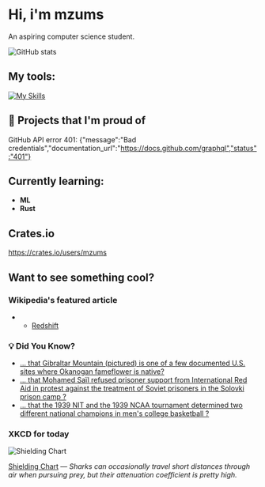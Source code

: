 # Hi, i'm mzums
An aspiring computer science student.  

![GitHub stats](https://github-readme-stats.vercel.app/api?username=mzums&show_icons=true&include_all_commits=true&theme=radical)

## My tools:
  
[![My Skills](https://skillicons.dev/icons?i=rust,python,pytorch,cpp,github,linux,arch,flutter&theme=dark)](https://skillicons.dev)

## 📌 Projects that I'm proud of
<!--PINNED:START-->
GitHub API error 401: {"message":"Bad credentials","documentation_url":"https://docs.github.com/graphql","status":"401"}
<!--PINNED:END-->

## Currently learning:
- **ML**
- **Rust**

## Crates.io
https://crates.io/users/mzums

## Want to see something cool?

### Wikipedia's featured article
- <!--WIKI:START-->
  - [Redshift](https://en.wikipedia.org/wiki/Redshift)
<!--WIKI:END-->

### 💡 Did You Know?
<!--DYK:START-->
  - [... that Gibraltar Mountain (pictured) is one of a few documented U.S. sites where Okanogan fameflower is native?](https://en.wikipedia.org/wiki/Gibraltar_Mountain_(Washington))
  - [... that Mohamed Saïl refused prisoner support from International Red Aid in protest against the treatment of Soviet prisoners in the Solovki prison camp ?](https://en.wikipedia.org/wiki/Mohamed_Sa%C3%AFl)
  - [... that the 1939 NIT and the 1939 NCAA tournament determined two different national champions in men's college basketball ?](https://en.wikipedia.org/wiki/1939_National_Invitation_Tournament)
<!--DYK:END-->

### XKCD for today
<!--XKCD:START-->
![Shielding Chart](https://imgs.xkcd.com/comics/shielding_chart.png)

[Shielding Chart](https://xkcd.com/3158) — *Sharks can occasionally travel short distances through air when pursuing prey, but their attenuation coefficient is pretty high.*
<!--XKCD:END-->

